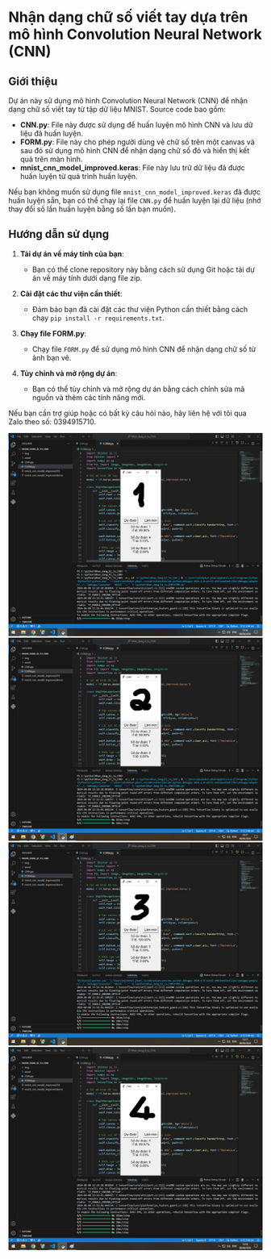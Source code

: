 # Nhận dạng chữ số viết tay dựa trên mô hình Convolution Neural Network (CNN)
## Giới thiệu

Dự án này sử dụng mô hình Convolution Neural Network (CNN) để nhận dạng chữ số viết tay từ tập dữ liệu MNIST. Source code bao gồm:

- **CNN.py**: File này được sử dụng để huấn luyện mô hình CNN và lưu dữ liệu đã huấn luyện.
- **FORM.py**: File này cho phép người dùng vẽ chữ số trên một canvas và sau đó sử dụng mô hình CNN để nhận dạng chữ số đó và hiển thị kết quả trên màn hình.
- **mnist_cnn_model_improved.keras**: File này lưu trữ dữ liệu đã được huấn luyện từ quá trình huấn luyện.

Nếu bạn không muốn sử dụng file `mnist_cnn_model_improved.keras` đã được huấn luyện sẵn, bạn có thể chạy lại file `CNN.py` để huấn luyện lại dữ liệu (nhớ thay đổi số lần huấn luyện bằng số lần bạn muốn).

## Hướng dẫn sử dụng

1. **Tải dự án về máy tính của bạn**:
   - Bạn có thể clone repository này bằng cách sử dụng Git hoặc tải dự án về máy tính dưới dạng file zip.

2. **Cài đặt các thư viện cần thiết**:
   - Đảm bảo bạn đã cài đặt các thư viện Python cần thiết bằng cách chạy `pip install -r requirements.txt`.

3. **Chạy file FORM.py**:
   - Chạy file `FORM.py` để sử dụng mô hình CNN để nhận dạng chữ số từ ảnh bạn vẽ.

4. **Tùy chỉnh và mở rộng dự án**:
   - Bạn có thể tùy chỉnh và mở rộng dự án bằng cách chỉnh sửa mã nguồn và thêm các tính năng mới.

Nếu bạn cần trợ giúp hoặc có bất kỳ câu hỏi nào, hãy liên hệ với tôi qua Zalo theo số: 0394915710.


![Ảnh nhận dạng số 1](https://github.com/nhut-share-code/Nhan_dang_chu_so_viet_tay_CNN/blob/main/img/so1.jpg)
![Ảnh nhận dạng số 2](https://github.com/nhut-share-code/Nhan_dang_chu_so_viet_tay_CNN/blob/main/img/so2.jpg)
![Ảnh nhận dạng số 2](https://github.com/nhut-share-code/Nhan_dang_chu_so_viet_tay_CNN/blob/main/img/so3.jpg)
![Ảnh nhận dạng số 2](https://github.com/nhut-share-code/Nhan_dang_chu_so_viet_tay_CNN/blob/main/img/so4.jpg)


